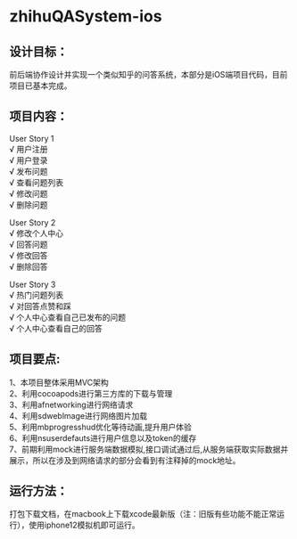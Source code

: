 # zhihuQASystem-ios
设计目标：  
---------
前后端协作设计并实现一个类似知乎的问答系统，本部分是iOS端项目代码，目前项目已基本完成。  

项目内容：
--------
User Story 1  
√ 用户注册  
√ 用户登录  
√ 发布问题  
√ 查看问题列表  
√ 修改问题  
√ 删除问题  

User Story 2  
√ 修改个人中心  
√ 回答问题  
√ 修改回答  
√ 删除回答  

User Story 3  
√ 热门问题列表  
√ 对回答点赞和踩  
√ 个人中心查看自己已发布的问题  
√ 个人中心查看自己的回答  

项目要点:  
--------
1、本项目整体采用MVC架构  
2、利用cocoapods进行第三方库的下载与管理  
3、利用afnetworking进行网络请求  
4、利用sdweblmage进行网络图片加载  
5、利用mbprogresshud优化等待动画,提升用户体验  
6、利用nsuserdefauts进行用户信息以及token的缓存  
7、前期利用mock进行服务端数据模拟,接口调试通过后,从服务端获取实际数据并展示，所以在涉及到网络请求的部分会看到有注释掉的mock地址。  

运行方法：  
----------
打包下载文档，在macbook上下载xcode最新版（注：旧版有些功能不能正常运行），使用iphone12模拟机即可运行。  

